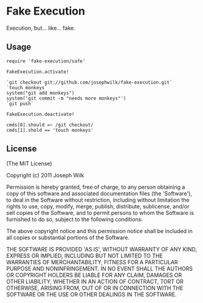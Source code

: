 Fake Execution
======

Execution, but... like... fake.

Usage
-----

    require 'fake-execution/safe'

    FakeExecution.activate!

    `git checkout git://github.com/josephwilk/fake-execution.git`
    `touch monkeys`
    system("git add monkeys")
    system('git commit -m "needs more monkeys"')
    `git push`

    FakeExecution.deactivate!

    cmds[0].should =~ /git checkout/
    cmds[1].shold == 'touch monkeys'


License
-------

(The MIT License)

Copyright (c) 2011 Joseph Wilk

Permission is hereby granted, free of charge, to any person obtaining
a copy of this software and associated documentation files (the
'Software'), to deal in the Software without restriction, including
without limitation the rights to use, copy, modify, merge, publish,
distribute, sublicense, and/or sell copies of the Software, and to
permit persons to whom the Software is furnished to do so, subject to
the following conditions:

The above copyright notice and this permission notice shall be
included in all copies or substantial portions of the Software.

THE SOFTWARE IS PROVIDED 'AS IS', WITHOUT WARRANTY OF ANY KIND,
EXPRESS OR IMPLIED, INCLUDING BUT NOT LIMITED TO THE WARRANTIES OF
MERCHANTABILITY, FITNESS FOR A PARTICULAR PURPOSE AND NONINFRINGEMENT.
IN NO EVENT SHALL THE AUTHORS OR COPYRIGHT HOLDERS BE LIABLE FOR ANY
CLAIM, DAMAGES OR OTHER LIABILITY, WHETHER IN AN ACTION OF CONTRACT,
TORT OR OTHERWISE, ARISING FROM, OUT OF OR IN CONNECTION WITH THE
SOFTWARE OR THE USE OR OTHER DEALINGS IN THE SOFTWARE.
